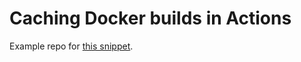 # Caching Docker builds in Actions
Example repo for [this snippet](https://pieterma.es/snippets/docker-caching-github-actions).
